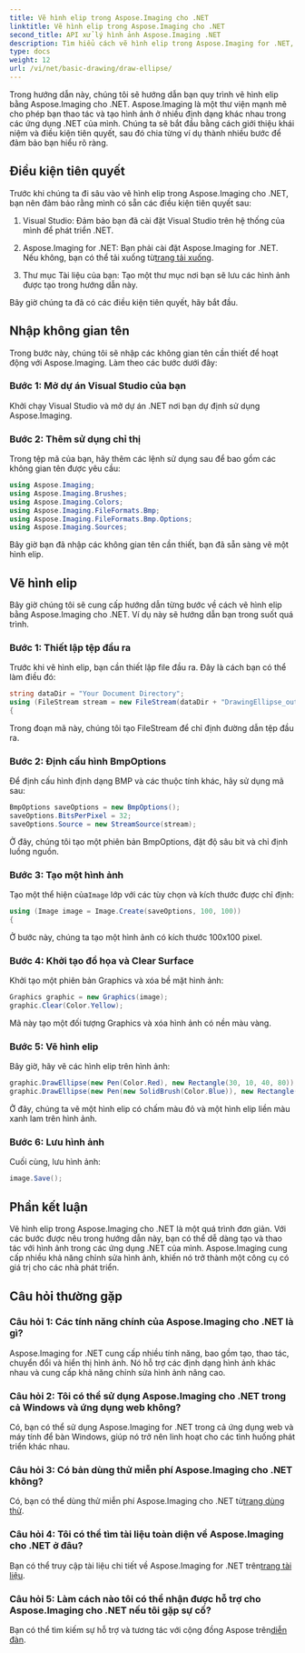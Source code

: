 ```yaml
---
title: Vẽ hình elip trong Aspose.Imaging cho .NET
linktitle: Vẽ hình elip trong Aspose.Imaging cho .NET
second_title: API xử lý hình ảnh Aspose.Imaging .NET
description: Tìm hiểu cách vẽ hình elip trong Aspose.Imaging for .NET, một thư viện thao tác hình ảnh linh hoạt. Tạo đồ họa tuyệt đẹp một cách dễ dàng.
type: docs
weight: 12
url: /vi/net/basic-drawing/draw-ellipse/
---
```

Trong hướng dẫn này, chúng tôi sẽ hướng dẫn bạn quy trình vẽ hình elip bằng Aspose.Imaging cho .NET. Aspose.Imaging là một thư viện mạnh mẽ cho phép bạn thao tác và tạo hình ảnh ở nhiều định dạng khác nhau trong các ứng dụng .NET của mình. Chúng ta sẽ bắt đầu bằng cách giới thiệu khái niệm và điều kiện tiên quyết, sau đó chia từng ví dụ thành nhiều bước để đảm bảo bạn hiểu rõ ràng.

## Điều kiện tiên quyết

Trước khi chúng ta đi sâu vào vẽ hình elip trong Aspose.Imaging cho .NET, bạn nên đảm bảo rằng mình có sẵn các điều kiện tiên quyết sau:

1. Visual Studio: Đảm bảo bạn đã cài đặt Visual Studio trên hệ thống của mình để phát triển .NET.

2.  Aspose.Imaging for .NET: Bạn phải cài đặt Aspose.Imaging for .NET. Nếu không, bạn có thể tải xuống từ[trang tải xuống](https://releases.aspose.com/imaging/net/).

3. Thư mục Tài liệu của bạn: Tạo một thư mục nơi bạn sẽ lưu các hình ảnh được tạo trong hướng dẫn này.

Bây giờ chúng ta đã có các điều kiện tiên quyết, hãy bắt đầu.

## Nhập không gian tên

Trong bước này, chúng tôi sẽ nhập các không gian tên cần thiết để hoạt động với Aspose.Imaging. Làm theo các bước dưới đây:

### Bước 1: Mở dự án Visual Studio của bạn

Khởi chạy Visual Studio và mở dự án .NET nơi bạn dự định sử dụng Aspose.Imaging.

### Bước 2: Thêm sử dụng chỉ thị

Trong tệp mã của bạn, hãy thêm các lệnh sử dụng sau để bao gồm các không gian tên được yêu cầu:

```csharp
using Aspose.Imaging;
using Aspose.Imaging.Brushes;
using Aspose.Imaging.Colors;
using Aspose.Imaging.FileFormats.Bmp;
using Aspose.Imaging.FileFormats.Bmp.Options;
using Aspose.Imaging.Sources;
```

Bây giờ bạn đã nhập các không gian tên cần thiết, bạn đã sẵn sàng vẽ một hình elip.

## Vẽ hình elip

Bây giờ chúng tôi sẽ cung cấp hướng dẫn từng bước về cách vẽ hình elip bằng Aspose.Imaging cho .NET. Ví dụ này sẽ hướng dẫn bạn trong suốt quá trình.

### Bước 1: Thiết lập tệp đầu ra

Trước khi vẽ hình elip, bạn cần thiết lập file đầu ra. Đây là cách bạn có thể làm điều đó:

```csharp
string dataDir = "Your Document Directory";
using (FileStream stream = new FileStream(dataDir + "DrawingEllipse_out.bmp", FileMode.Create))
{
```

Trong đoạn mã này, chúng tôi tạo FileStream để chỉ định đường dẫn tệp đầu ra.

### Bước 2: Định cấu hình BmpOptions

Để định cấu hình định dạng BMP và các thuộc tính khác, hãy sử dụng mã sau:

```csharp
BmpOptions saveOptions = new BmpOptions();
saveOptions.BitsPerPixel = 32;
saveOptions.Source = new StreamSource(stream);
```

Ở đây, chúng tôi tạo một phiên bản BmpOptions, đặt độ sâu bit và chỉ định luồng nguồn.

### Bước 3: Tạo một hình ảnh

 Tạo một thể hiện của`Image` lớp với các tùy chọn và kích thước được chỉ định:

```csharp
using (Image image = Image.Create(saveOptions, 100, 100))
{
```

Ở bước này, chúng ta tạo một hình ảnh có kích thước 100x100 pixel.

### Bước 4: Khởi tạo đồ họa và Clear Surface

Khởi tạo một phiên bản Graphics và xóa bề mặt hình ảnh:

```csharp
Graphics graphic = new Graphics(image);
graphic.Clear(Color.Yellow);
```

Mã này tạo một đối tượng Graphics và xóa hình ảnh có nền màu vàng.

### Bước 5: Vẽ hình elip

Bây giờ, hãy vẽ các hình elip trên hình ảnh:

```csharp
graphic.DrawEllipse(new Pen(Color.Red), new Rectangle(30, 10, 40, 80));
graphic.DrawEllipse(new Pen(new SolidBrush(Color.Blue)), new Rectangle(10, 30, 80, 40));
```

Ở đây, chúng ta vẽ một hình elip có chấm màu đỏ và một hình elip liền màu xanh lam trên hình ảnh.

### Bước 6: Lưu hình ảnh

Cuối cùng, lưu hình ảnh:

```csharp
image.Save();
```

## Phần kết luận

Vẽ hình elip trong Aspose.Imaging cho .NET là một quá trình đơn giản. Với các bước được nêu trong hướng dẫn này, bạn có thể dễ dàng tạo và thao tác với hình ảnh trong các ứng dụng .NET của mình. Aspose.Imaging cung cấp nhiều khả năng chỉnh sửa hình ảnh, khiến nó trở thành một công cụ có giá trị cho các nhà phát triển.

## Câu hỏi thường gặp

### Câu hỏi 1: Các tính năng chính của Aspose.Imaging cho .NET là gì?

Aspose.Imaging for .NET cung cấp nhiều tính năng, bao gồm tạo, thao tác, chuyển đổi và hiển thị hình ảnh. Nó hỗ trợ các định dạng hình ảnh khác nhau và cung cấp khả năng chỉnh sửa hình ảnh nâng cao.

### Câu hỏi 2: Tôi có thể sử dụng Aspose.Imaging cho .NET trong cả Windows và ứng dụng web không?

Có, bạn có thể sử dụng Aspose.Imaging for .NET trong cả ứng dụng web và máy tính để bàn Windows, giúp nó trở nên linh hoạt cho các tình huống phát triển khác nhau.

### Câu hỏi 3: Có bản dùng thử miễn phí Aspose.Imaging cho .NET không?

 Có, bạn có thể dùng thử miễn phí Aspose.Imaging cho .NET từ[trang dùng thử](https://releases.aspose.com/).

### Câu hỏi 4: Tôi có thể tìm tài liệu toàn diện về Aspose.Imaging cho .NET ở đâu?

 Bạn có thể truy cập tài liệu chi tiết về Aspose.Imaging for .NET trên[trang tài liệu](https://reference.aspose.com/imaging/net/).

### Câu hỏi 5: Làm cách nào tôi có thể nhận được hỗ trợ cho Aspose.Imaging cho .NET nếu tôi gặp sự cố?

 Bạn có thể tìm kiếm sự hỗ trợ và tương tác với cộng đồng Aspose trên[diễn đàn](https://forum.aspose.com/).